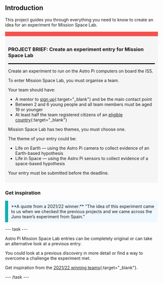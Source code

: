 ## Introduction

This project guides you through everything you need to know to create an idea for an experiment for Mission Space Lab.

<div style="border-top: 15px solid #f3524f; background-color: whitesmoke; margin-bottom: 20px; padding: 10px;">

### PROJECT BRIEF: Create an experiment entry for Mission Space Lab
<hr style="border-top: 2px solid black;">

Create an experiment to run on the Astro Pi computers on board the ISS. 

To enter Mission Space Lab, you must organise a team. 

Your team should have:
+ A mentor to [sign up](https://missions.astro-pi.org/login){:target="_blank"} and be the main contact point
+ Between 2 and 6 young people and all team members must be aged 19 or younger
+ At least half the team registered citizens of an [eligible country](https://astro-pi.org/mission-space-lab/eligibility){:target="_blank"} 


Mission Space Lab has two themes, you must choose one. 

The theme of your entry could be:
+ Life on Earth &mdash; using the Astro Pi camera to collect evidence of an Earth-based hypothesis
+ Life in Space &mdash; using the Astro Pi sensors to collect evidence of a space-based hypothesis


Your entry must be submitted before the deadline.
</div>

### Get inspiration

<p style="border-left: solid; border-width:10px; border-color: #0faeb0; background-color: aliceblue; padding: 10px;">
**A quote from a 2021/22 winner:** "The idea of this experiment came to us when we checked the previous projects and we came across the Juno team’s experiment from Spain."
</p>

--- task ---

Astro Pi Mission Space Lab entries can be completely original or can take an alternative look at a previous entry.

You could look at a previous discovery in more detail or find a way to overcome a challenge the experiment met.

Get inspiration from the [2021/22 winning teams](https://www.raspberrypi.org/blog/astro-pi-mission-space-lab-2021-22-the-results){:target="_blank"}.

--- /task ---
